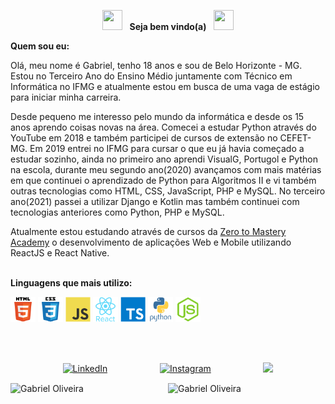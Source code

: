 <p align="center">
  <img src="https://camo.githubusercontent.com/e8e7b06ecf583bc040eb60e44eb5b8e0ecc5421320a92929ce21522dbc34c891/68747470733a2f2f6d656469612e67697068792e636f6d2f6d656469612f6876524a434c467a6361737252346961377a2f67697068792e676966" width="30px" 
  style="
  width: 2rem;
  height: 2rem;
  margin-right: 0.5rem;
  ">
  <strong>Seja bem vindo(a)</strong>
  <img src="https://camo.githubusercontent.com/e8e7b06ecf583bc040eb60e44eb5b8e0ecc5421320a92929ce21522dbc34c891/68747470733a2f2f6d656469612e67697068792e636f6d2f6d656469612f6876524a434c467a6361737252346961377a2f67697068792e676966" width="30px" 
  style="
  width: 2rem;
  height: 2rem;
  margin-left: 0.5rem;
  ">
</p>

**Quem sou eu:** 
<p>Olá, meu nome é Gabriel, tenho 18 anos e sou de Belo Horizonte - MG.
Estou no Terceiro Ano do Ensino Médio juntamente com Técnico em Informática no IFMG e atualmente estou em busca de uma vaga de estágio para iniciar minha carreira.

Desde pequeno me interesso pelo mundo da informática e desde os 15 anos aprendo coisas novas na área. Comecei a estudar Python através do YouTube em 2018 e também participei de cursos de extensão no CEFET-MG.
Em 2019 entrei no IFMG para cursar o que eu já havia começado a estudar sozinho, ainda no primeiro ano aprendi VisualG, Portugol e Python na escola, durante meu segundo ano(2020) avançamos com mais matérias em que continuei o aprendizado de Python para Algoritmos II e vi também outras tecnologias como HTML, CSS, JavaScript, PHP e MySQL. No terceiro ano(2021) passei a utilizar Django e Kotlin mas também continuei com tecnologias anteriores como Python, PHP e MySQL.</p>

<p>Atualmente estou estudando através de cursos da <a href="https://zerotomastery.io/">Zero to Mastery Academy</a> o desenvolvimento de aplicações Web e Mobile utilizando ReactJS e React Native.
<br><br>

**Linguagens que mais utilizo:**  
<p align="space-evenly">
  <img src="https://raw.githubusercontent.com/devicons/devicon/master/icons/html5/html5-original-wordmark.svg" alt="HTML5" width="40" height="40"/> 
  <img src="https://raw.githubusercontent.com/devicons/devicon/master/icons/css3/css3-original-wordmark.svg" alt="CSS3" width="40" height="40"/> 
  <img src="https://raw.githubusercontent.com/devicons/devicon/master/icons/javascript/javascript-original.svg" alt="JavaScript" width="40" height="40"/> 
  <img src="https://raw.githubusercontent.com/devicons/devicon/master/icons/react/react-original-wordmark.svg" alt="ReactJS" width="40" height="40"/> 
  <img src="https://raw.githubusercontent.com/devicons/devicon/master/icons/typescript/typescript-plain.svg" alt="TypeScript" width="40" height="40" />
  <img src="https://github.com/devicons/devicon/blob/master/icons/python/python-original-wordmark.svg" alt="python" width="40" height="40"/>
  <img src="https://github.com/devicons/devicon/blob/master/icons/nodejs/nodejs-original.svg" alt="NodeJS" width="40" height="40"/>
</p> 
</p>

<br><br>

<p align="center" style="
display: flex;
align-items: center;
justify-content: space-evenly;
">
	<a align="left" width="20%" href="https://www.linkedin.com/in/g4brieloliveira"><img src="https://camo.githubusercontent.com/6e057131bdb1008966629f26a019e818a7f12cc7e9adfb92f0b6ba98098d4dfa/68747470733a2f2f696d672e736869656c64732e696f2f62616467652f2d4c696e6b6564496e2d626c75653f7374796c653d666c61742d737175617265266c6f676f3d4c696e6b6564696e266c6f676f436f6c6f723d7768697465266c696e6b3d68747470733a2f2f7777772e6c696e6b6564696e2e636f6d2f696e2f7765766572746f6e2d6d6174612d3333343530383162312f" alt="LinkedIn"></a>
  <a align="center" width="20%" href="https://www.instagram.com/gabreuolv_"><img src="https://camo.githubusercontent.com/97fe2ab26abb308cc4867c98c87cd5b72451891fae18e8f437fdeecc557e6f40/68747470733a2f2f696d672e736869656c64732e696f2f62616467652f2d496e7374616772616d2d3163613066313f7374796c653d666c61742d737175617265266c6162656c436f6c6f723d336637323962266c6f676f3d696e7374616772616d266c6f676f436f6c6f723d7768697465266c696e6b3d68747470733a2f2f7777772e696e7374616772616d2e636f6d2f7765766572746f6e2e6d6174612f" alt="Instagram"></a>
  <a align="right" width="20%" href="https://g4brieloliveira.vercel.app/"><img src="https://img.shields.io/badge/-Curriculo-blue?style=flat-square&logo=appveyor"/></a>
</p>

<p>
  <img align="left" width="42%" src="https://github-readme-stats.vercel.app/api/top-langs/?username=g4brieloliveira&layout=compact&theme=dark" alt="Gabriel Oliveira" />
</p>
<p>&nbsp;
  <img align="right" width="50%" src="https://github-readme-stats.vercel.app/api?username=g4brieloliveira&show_icons=true&theme=dark" alt="Gabriel Oliveira" />
</p>